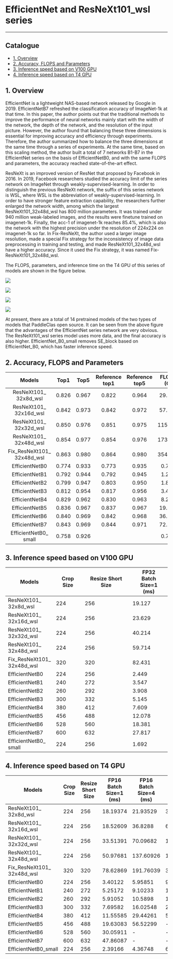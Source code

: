 # EfficientNet and ResNeXt101_wsl series
---
## Catalogue

* [1. Overview](#1)
* [2. Accuracy, FLOPS and Parameters](#2)
* [3. Inference speed based on V100 GPU](#3)
* [4. Inference speed based on T4 GPU](#4)

<a name='1'></a>
## 1. Overview

EfficientNet is a lightweight NAS-based network released by Google in 2019. EfficientNetB7 refreshed the classification accuracy of ImageNet-1k at that time. In this paper, the author points out that the traditional methods to improve the performance of neural networks mainly start with the width of the network, the depth of the network, and the resolution of the input picture.
However, the author found that balancing these three dimensions is essential for improving accuracy and efficiency through experiments.
Therefore, the author summarized how to balance the three dimensions at the same time through a series of experiments.
At the same time, based on this scaling method, the author built a total of 7 networks B1-B7 in the EfficientNet series on the basis of EfficientNetB0, and with the same FLOPS and parameters, the accuracy reached state-of-the-art effect.

ResNeXt is an improved version of ResNet that proposed by Facebook in 2016. In 2019, Facebook researchers studied the accuracy limit of the series network on ImageNet through weakly-supervised-learning. In order to distinguish the previous ResNeXt network, the suffix of this series network is WSL, where WSL is the abbreviation of weakly-supervised-learning. In order to have stronger feature extraction capability, the researchers further enlarged the network width, among which the largest ResNeXt101_32x48d_wsl has 800 million parameters. It was trained under 940 million weak-labeled images, and the results were finetune trained on imagenet-1k. Finally, the acc-1 of imagenet-1k reaches 85.4%, which is also the network with the highest precision under the resolution of 224x224 on imagenet-1k so far. In Fix-ResNeXt, the author used a larger image resolution, made a special Fix strategy for the inconsistency of image data preprocessing in training and testing, and made ResNeXt101_32x48d_wsl have a higher accuracy. Since it used the Fix strategy, it was named Fix-ResNeXt101_32x48d_wsl.

The FLOPS, parameters, and inference time on the T4 GPU of this series of models are shown in the figure below.

![](../../images/models/T4_benchmark/t4.fp32.bs4.EfficientNet.flops.png)

![](../../images/models/T4_benchmark/t4.fp32.bs4.EfficientNet.params.png)

![](../../images/models/T4_benchmark/t4.fp32.bs1.EfficientNet.png)

![](../../images/models/T4_benchmark/t4.fp16.bs1.EfficientNet.png)

At present, there are a total of 14 pretrained models of the two types of models that PaddleClas open source. It can be seen from the above figure that the advantages of the EfficientNet series network are very obvious. The ResNeXt101_wsl series model uses more data, and the final accuracy is also higher. EfficientNet_B0_small removes SE_block based on EfficientNet_B0, which has faster inference speed.

<a name='2'></a>
## 2. Accuracy, FLOPS and Parameters

| Models                        | Top1   | Top5   | Reference<br>top1 | Reference<br>top5 | FLOPS<br>(G) | Parameters<br>(M) |
|:--:|:--:|:--:|:--:|:--:|:--:|:--:|
| ResNeXt101_<br>32x8d_wsl      | 0.826  | 0.967  | 0.822             | 0.964             | 29.140       | 78.440            |
| ResNeXt101_<br>32x16d_wsl     | 0.842  | 0.973  | 0.842             | 0.972             | 57.550       | 152.660           |
| ResNeXt101_<br>32x32d_wsl     | 0.850  | 0.976  | 0.851             | 0.975             | 115.170      | 303.110           |
| ResNeXt101_<br>32x48d_wsl     | 0.854  | 0.977  | 0.854             | 0.976             | 173.580      | 456.200           |
| Fix_ResNeXt101_<br>32x48d_wsl | 0.863  | 0.980  | 0.864             | 0.980             | 354.230      | 456.200           |
| EfficientNetB0                | 0.774  | 0.933  | 0.773             | 0.935             | 0.720        | 5.100             |
| EfficientNetB1                | 0.792  | 0.944  | 0.792             | 0.945             | 1.270        | 7.520             |
| EfficientNetB2                | 0.799  | 0.947  | 0.803             | 0.950             | 1.850        | 8.810             |
| EfficientNetB3                | 0.812  | 0.954  | 0.817             | 0.956             | 3.430        | 11.840            |
| EfficientNetB4                | 0.829  | 0.962  | 0.830             | 0.963             | 8.290        | 18.760            |
| EfficientNetB5                | 0.836  | 0.967  | 0.837             | 0.967             | 19.510       | 29.610            |
| EfficientNetB6                | 0.840  | 0.969  | 0.842             | 0.968             | 36.270       | 42.000            |
| EfficientNetB7                | 0.843  | 0.969  | 0.844             | 0.971             | 72.350       | 64.920            |
| EfficientNetB0_<br>small      | 0.758  | 0.926  |                   |                   | 0.720        | 4.650             |

<a name='3'></a>
## 3. Inference speed based on V100 GPU

| Models                               | Crop Size | Resize Short Size | FP32<br>Batch Size=1<br>(ms) |
|-------------------------------|-----------|-------------------|--------------------------|
| ResNeXt101_<br>32x8d_wsl      | 224       | 256               | 19.127                   |
| ResNeXt101_<br>32x16d_wsl     | 224       | 256               | 23.629                   |
| ResNeXt101_<br>32x32d_wsl     | 224       | 256               | 40.214                   |
| ResNeXt101_<br>32x48d_wsl     | 224       | 256               | 59.714                   |
| Fix_ResNeXt101_<br>32x48d_wsl | 320       | 320               | 82.431                   |
| EfficientNetB0                | 224       | 256               | 2.449                    |
| EfficientNetB1                | 240       | 272               | 3.547                    |
| EfficientNetB2                | 260       | 292               | 3.908                    |
| EfficientNetB3                | 300       | 332               | 5.145                    |
| EfficientNetB4                | 380       | 412               | 7.609                    |
| EfficientNetB5                | 456       | 488               | 12.078                   |
| EfficientNetB6                | 528       | 560               | 18.381                   |
| EfficientNetB7                | 600       | 632               | 27.817                   |
| EfficientNetB0_<br>small      | 224       | 256               | 1.692                    |


<a name='4'></a>
## 4. Inference speed based on T4 GPU

| Models                    | Crop Size | Resize Short Size | FP16<br>Batch Size=1<br>(ms) | FP16<br>Batch Size=4<br>(ms) | FP16<br>Batch Size=8<br>(ms) | FP32<br>Batch Size=1<br>(ms) | FP32<br>Batch Size=4<br>(ms) | FP32<br>Batch Size=8<br>(ms) |
|---------------------------|-----------|-------------------|------------------------------|------------------------------|------------------------------|------------------------------|------------------------------|------------------------------|
| ResNeXt101_<br>32x8d_wsl      | 224       | 256               | 18.19374                     | 21.93529                     | 34.67802                     | 18.52528                     | 34.25319                     | 67.2283                      |
| ResNeXt101_<br>32x16d_wsl     | 224       | 256               | 18.52609                     | 36.8288                      | 62.79947                     | 25.60395                     | 71.88384                     | 137.62327                    |
| ResNeXt101_<br>32x32d_wsl     | 224       | 256               | 33.51391                     | 70.09682                     | 125.81884                    | 54.87396                     | 160.04337                    | 316.17718                    |
| ResNeXt101_<br>32x48d_wsl     | 224       | 256               | 50.97681                     | 137.60926                    | 190.82628                    | 99.01698256                  | 315.91261                    | 551.83695                    |
| Fix_ResNeXt101_<br>32x48d_wsl | 320       | 320               | 78.62869                     | 191.76039                    | 317.15436                    | 160.0838242                  | 595.99296                    | 1151.47384                   |
| EfficientNetB0            | 224       | 256               | 3.40122                      | 5.95851                      | 9.10801                      | 3.442                        | 6.11476                      | 9.3304                       |
| EfficientNetB1            | 240       | 272               | 5.25172                      | 9.10233                      | 14.11319                     | 5.3322                       | 9.41795                      | 14.60388                     |
| EfficientNetB2            | 260       | 292               | 5.91052                      | 10.5898                      | 17.38106                     | 6.29351                      | 10.95702                     | 17.75308                     |
| EfficientNetB3            | 300       | 332               | 7.69582                      | 16.02548                     | 27.4447                      | 7.67749                      | 16.53288                     | 28.5939                      |
| EfficientNetB4            | 380       | 412               | 11.55585                     | 29.44261                     | 53.97363                     | 12.15894                     | 30.94567                     | 57.38511                     |
| EfficientNetB5            | 456       | 488               | 19.63083                     | 56.52299                     | -                            | 20.48571                     | 61.60252                     | -                            |
| EfficientNetB6            | 528       | 560               | 30.05911                     | -                            | -                            | 32.62402                     | -                            | -                            |
| EfficientNetB7            | 600       | 632               | 47.86087                     | -                            | -                            | 53.93823                     | -                            | -                            |
| EfficientNetB0_small      | 224       | 256               | 2.39166                      | 4.36748                      | 6.96002                      | 2.3076                       | 4.71886                      | 7.21888                      |

